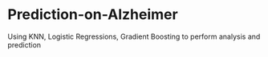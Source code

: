 # Prediction-on-Alzheimer
Using KNN, Logistic Regressions, Gradient Boosting to perform analysis and prediction
